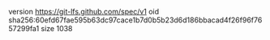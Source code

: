 version https://git-lfs.github.com/spec/v1
oid sha256:60efd67fae595b63dc97cace1b7d0b5b23d6d186bbacad4f26f96f7657299fa1
size 1038

